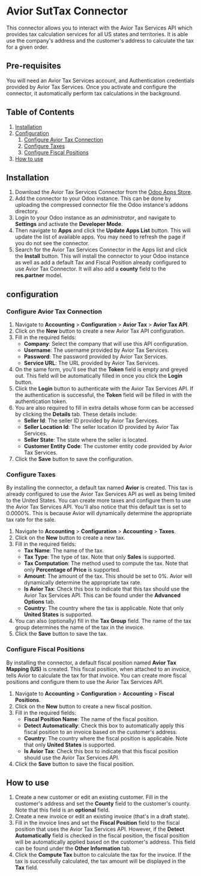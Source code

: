 # Avior SutTax Connector
This connector allows you to interact with the Avior Tax Services API which provides tax calculation services for all US states and territories. It is able use the company's address and the customer's address to calculate the tax for a given order.

## Pre-requisites

You will need an Avior Tax Services account, and Authentication credentials provided by Avior Tax Services. Once you activate and configure the connector, it automatically perform tax calculations in the background.

## Table of Contents

1. [Installation](#installation)
2. [Configuration](#configuration)
    1. [Configure Avior Tax Connection](#configure-avior-tax-connection)
    2. [Configure Taxes](#configure-taxes)
    3. [Configure Fiscal Positions](#configure-fiscal-positions)
3. [How to use](#how-to-use)

## Installation

1. Download the Avior Tax Services Connector from the [Odoo Apps Store](https://apps.odoo.com/apps).
2. Add the connector to your Odoo instance. This can be done by uploading the compressed connector file the Odoo instance's addons directory.
3. Login to your Odoo instance as an _administrator_, and navigate to **Settings** and activate the **Developer Mode**.
4. Then navigate to **Apps** and click the **Update Apps List** button. This will update the list of available apps. You may need to refresh the page if you do not see the connector.
5. Search for the Avior Tax Services Connector in the Apps list and click the **Install** button. This will install the connector to your Odoo instance as well as add a default Tax and Fiscal Position already configured to use Avior Tax Connector. It will also add a **county** field to the **res.partner** model.

## configuration

### Configure Avior Tax Connection
1. Navigate to **Accounting** > **Configuration** > **Avior Tax** > **Avior Tax API**.
2. Click on the **New** button to create a new Avior Tax API configuration.
3. Fill in the required fields:
    - **Company**: Select the company that will use this API configuration.
    - **Username**: The username provided by Avior Tax Services.
    - **Password**: The password provided by Avior Tax Services.
    - **Service URL**: The URL provided by Avior Tax Services.
4. On the same form, you'll see that the **Token** field is empty and greyed out. This field will be automatically filled in once you click the **Login** button.
5. Click the **Login** button to authenticate with the Avior Tax Services API. If the authentication is successful, the **Token** field will be filled in with the authentication token.
6. You are also required to fill in extra details whose form can be accessed by clicking the **Details** tab. These details include:
    - **Seller Id**: The seller ID provided by Avior Tax Services. 
    - **Seller Location Id**: The seller location ID provided by Avior Tax Services.
    - **Seller State**: The state where the seller is located.
    - **Customer Entity Code**: The customer entity code provided by Avior Tax Services.
7. Click the **Save** button to save the configuration.

### Configure Taxes

By installing the connector, a default tax named **Avior** is created. This tax is already configured to use the Avior Tax Services API as well as being limited to the United States. You can create more taxes and configure them to use the Avior Tax Services API. You'll also notice that this default tax is set to 0.0000%. This is because Avior will dynamically determine the appropriate tax rate for the sale.

1. Navigate to **Accounting** > **Configuration** > **Accounting** > **Taxes**.
2. Click on the **New** button to create a new tax.
3. Fill in the required fields:
    - **Tax Name**: The name of the tax.
    - **Tax Type**: The type of tax. Note that only **Sales** is supported.
    - **Tax Computation**: The method used to compute the tax. Note that only **Percentage of Price** is supported.
    - **Amount**: The amount of the tax. This should be set to 0%. Avior will dynamically determine the appropriate tax rate.
    - **Is Avior Tax**: Check this box to indicate that this tax should use the Avior Tax Services API. This can be found under the **Advanced Options** tab.
    - **Country**: The country where the tax is applicable. Note that only **United States** is supported.
4. You can also (optionally) fill in the **Tax Group** field. The name of the tax group determines the name of the tax in the invoice.
5. Click the **Save** button to save the tax.

### Configure Fiscal Positions

By installing the connector, a default fiscal position named **Avior Tax Mapping (US)** is created. This fiscal position, when attached to an invoice, tells Avior to calculate the tax for that invoice. You can create more fiscal positions and configure them to use the Avior Tax Services API.

1. Navigate to **Accounting** > **Configuration** > **Accounting** > **Fiscal Positions**.
2. Click on the **New** button to create a new fiscal position.
3. Fill in the required fields:
    - **Fiscal Position Name**: The name of the fiscal position.
    - **Detect Automatically**: Check this box to automatically apply this fiscal position to an invoice based on the customer's address.
    - **Country**: The country where the fiscal position is applicable. Note that only **United States** is supported.
    - **Is Avior Tax**: Check this box to indicate that this fiscal position should use the Avior Tax Services API.
4. Click the **Save** button to save the fiscal position.

## How to use

1. Create a new customer or edit an existing customer. Fill in the customer's address and set the **County** field to the customer's county. Note that this field is an **optional** field.
2. Create a new invoice or edit an existing invoice (that's in a draft state).
3. Fill in the invoice lines and set the **Fiscal Position** field to the fiscal position that uses the Avior Tax Services API. However, if the **Detect Automatically** field is checked in the fiscal position, the fiscal position will be automatically applied based on the customer's address. This field can be found under the **Other Information** tab.
4. Click the **Compute Tax** button to calculate the tax for the invoice. If the tax is successfully calculated, the tax amount will be displayed in the **Tax** field.
